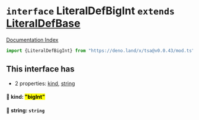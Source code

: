 # `interface` LiteralDefBigInt `extends` [LiteralDefBase](../private.interface.LiteralDefBase/README.md)

[Documentation Index](../README.md)

```ts
import {LiteralDefBigInt} from "https://deno.land/x/tsa@v0.0.43/mod.ts"
```

## This interface has

- 2 properties:
[kind](#-kind-bigint),
[string](#-string-string)


#### 📄 kind: <mark>"bigInt"</mark>



#### 📄 string: `string`



